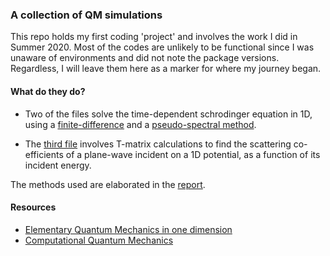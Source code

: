### A collection of QM simulations

This repo holds my first coding 'project' and involves the work I did in Summer 2020. Most of the codes are unlikely to be functional since I was unaware of environments and did not note the package versions. Regardless, I will leave them here as a marker for where my journey began. 

#### What do they do?

- Two of the files solve the time-dependent schrodinger equation in 1D, using a [finite-difference](TDSE_CrankNicholson_FINAL.py) and a [pseudo-spectral method](TDSE_SplitOp_1D.py).

- The [third file](Tmatrix_1D_FINAL.py) involves T-matrix calculations to find the scattering co-efficients of a plane-wave incident on a 1D potential, as a function of its incident energy.

The methods used are elaborated in the [report](/report/2020report.pdf). 

#### Resources

- [Elementary Quantum Mechanics in one dimension](http://www.physics.drexel.edu/~bob/NewBook.pdf)
- [Computational Quantum Mechanics](https://www.springer.com/gp/book/9783319999296)
